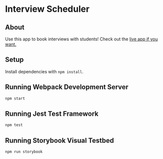 # Interview Scheduler

## About

Use this app to book interviews with students! Check out the [live app if you want.](https://6300725f99e37803661e1b06--dapper-kringle-302c4e.netlify.app/)

## Setup

Install dependencies with `npm install`.

## Running Webpack Development Server

```sh
npm start
```

## Running Jest Test Framework

```sh
npm test
```

## Running Storybook Visual Testbed

```sh
npm run storybook
```
